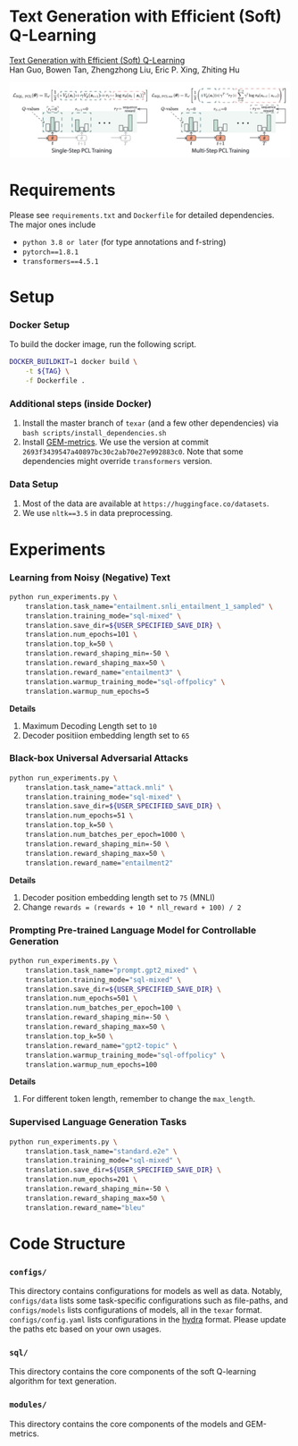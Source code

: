 # Text Generation with Efficient (Soft) Q-Learning

[Text Generation with Efficient (Soft) Q-Learning](https://arxiv.org/abs/2106.07704)  
Han Guo, Bowen Tan, Zhengzhong Liu, Eric P. Xing, Zhiting Hu

![main](figs/main.png)

# Requirements
Please see `requirements.txt` and `Dockerfile` for detailed dependencies. The major ones include
- `python 3.8 or later` (for type annotations and f-string)
- `pytorch==1.8.1`
- `transformers==4.5.1`

# Setup
### Docker Setup
To build the docker image, run the following script.

```bash
DOCKER_BUILDKIT=1 docker build \
    -t ${TAG} \
    -f Dockerfile .
```

### Additional steps (inside Docker)
1. Install the master branch of `texar` (and a few other dependencies) via `bash scripts/install_dependencies.sh`
2. Install [GEM-metrics](https://github.com/GEM-benchmark/GEM-metrics). We use the version at commit `2693f3439547a40897bc30c2ab70e27e992883c0`. Note that some dependencies might override `transformers` version.

### Data Setup
1. Most of the data are available at `https://huggingface.co/datasets`.
2. We use `nltk==3.5` in data preprocessing.

# Experiments
###  Learning from Noisy (Negative) Text

```bash
python run_experiments.py \
    translation.task_name="entailment.snli_entailment_1_sampled" \
    translation.training_mode="sql-mixed" \
    translation.save_dir=${USER_SPECIFIED_SAVE_DIR} \
    translation.num_epochs=101 \
    translation.top_k=50 \
    translation.reward_shaping_min=-50 \
    translation.reward_shaping_max=50 \
    translation.reward_name="entailment3" \
    translation.warmup_training_mode="sql-offpolicy" \
    translation.warmup_num_epochs=5
```

**Details**
1. Maximum Decoding Length set to `10`
2. Decoder positiion embedding length set to `65`

### Black-box Universal Adversarial Attacks

```bash
python run_experiments.py \
    translation.task_name="attack.mnli" \
    translation.training_mode="sql-mixed" \
    translation.save_dir=${USER_SPECIFIED_SAVE_DIR} \
    translation.num_epochs=51 \
    translation.top_k=50 \
    translation.num_batches_per_epoch=1000 \
    translation.reward_shaping_min=-50 \
    translation.reward_shaping_max=50 \
    translation.reward_name="entailment2"
```

**Details**
1. Decoder position embedding length set to `75` (MNLI)
2. Change `rewards = (rewards + 10 * nll_reward + 100) / 2`

### Prompting Pre-trained Language Model for Controllable Generation
```bash
python run_experiments.py \
    translation.task_name="prompt.gpt2_mixed" \
    translation.training_mode="sql-mixed" \
    translation.save_dir=${USER_SPECIFIED_SAVE_DIR} \
    translation.num_epochs=501 \
    translation.num_batches_per_epoch=100 \
    translation.reward_shaping_min=-50 \
    translation.reward_shaping_max=50 \
    translation.top_k=50 \
    translation.reward_name="gpt2-topic" \
    translation.warmup_training_mode="sql-offpolicy" \
    translation.warmup_num_epochs=100
```

**Details**
1. For different token length, remember to change the `max_length`.

### Supervised Language Generation Tasks
```bash
python run_experiments.py \
    translation.task_name="standard.e2e" \
    translation.training_mode="sql-mixed" \
    translation.save_dir=${USER_SPECIFIED_SAVE_DIR} \
    translation.num_epochs=201 \
    translation.reward_shaping_min=-50 \
    translation.reward_shaping_max=50 \
    translation.reward_name="bleu"
```

# Code Structure

### `configs/`
This directory contains configurations for models as well as data. Notably, `configs/data` lists some task-specific configurations such as file-paths, and `configs/models` lists configurations of models, all in the `texar` format. `configs/config.yaml` lists configurations in the [hydra](https://github.com/facebookresearch/hydra) format. Please update the paths etc based on your own usages.

### `sql/`
This directory contains the core components of the soft Q-learning algorithm for text generation.

### `modules/`
This directory contains the core components of the models and GEM-metrics.